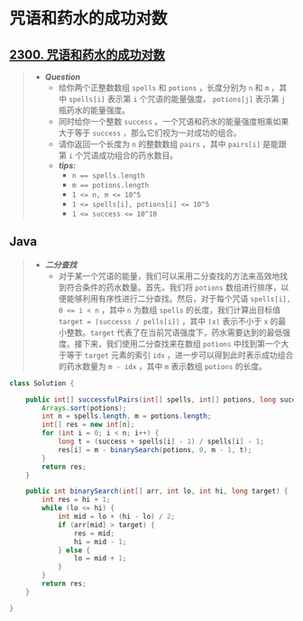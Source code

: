 # 咒语和药水的成功对数

## [2300. 咒语和药水的成功对数](https://leetcode.cn/problems/successful-pairs-of-spells-and-potions/)

> - ***Question***
>   - 给你两个正整数数组 `spells` 和 `potions` ，长度分别为 `n` 和 `m` ，其中 `spells[i]` 表示第 `i` 个咒语的能量强度， `potions[j]` 表示第 `j` 瓶药水的能量强度。
>   - 同时给你一个整数 `success` 。一个咒语和药水的能量强度相乘如果大于等于 `success` ，那么它们视为一对成功的组合。
>   - 请你返回一个长度为 `n` 的整数数组 `pairs` ，其中 `pairs[i]` 是能跟第 `i` 个咒语成功组合的药水数目。
>   - ***tips:***
>     - `n == spells.length`
>     - `m == potions.length`
>     - `1 <= n, m <= 10^5`
>     - `1 <= spells[i], potions[i] <= 10^5`
>     - `1 <= success <= 10^10`

## Java

> - ***二分查找***
>   - 对于某一个咒语的能量，我们可以采用二分查找的方法来高效地找到符合条件的药水数量。首先，我们将 `potions` 数组进行排序，以便能够利用有序性进行二分查找。然后，对于每个咒语 `spells[i], 0 <= i < n` ，其中 `n` 为数组 `spells` 的长度，我们计算出目标值 `target = ⌈successs / pells[i]⌉` ，其中 `⌈x⌉` 表示不小于 `x` 的最小整数。`target` 代表了在当前咒语强度下，药水需要达到的最低强度。接下来，我们使用二分查找来在数组 `potions` 中找到第一个大于等于 `target` 元素的索引 `idx` ，进一步可以得到此时表示成功组合的药水数量为 `m - idx` ，其中 `m` 表示数组 `potions` 的长度。

```java
class Solution {

    public int[] successfulPairs(int[] spells, int[] potions, long success) {
        Arrays.sort(potions);
        int n = spells.length, m = potions.length;
        int[] res = new int[n];
        for (int i = 0; i < n; i++) {
            long t = (success + spells[i] - 1) / spells[i] - 1;
            res[i] = m - binarySearch(potions, 0, m - 1, t);
        }
        return res;
    }

    public int binarySearch(int[] arr, int lo, int hi, long target) {
        int res = hi + 1;
        while (lo <= hi) {
            int mid = lo + (hi - lo) / 2;
            if (arr[mid] > target) {
                res = mid;
                hi = mid - 1;
            } else {
                lo = mid + 1;
            }
        }
        return res;
    }

}
```

